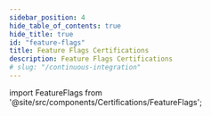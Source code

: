 ```yaml
---
sidebar_position: 4
hide_table_of_contents: true
hide_title: true
id: "feature-flags"
title: Feature Flags Certifications
description: Feature Flags Certifications
# slug: "/continuous-integration"
---
```


<!-- Custom component -->

import FeatureFlags from '@site/src/components/Certifications/FeatureFlags';

<FeatureFlags />
